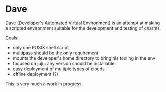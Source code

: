 # Dave

Dave (Developer's Automated Virtual Environment) is an attempt at making a scripted environment suitable for the development and testing of charms.  

Goals:
- only one POSIX shell script
- multipass should be the only requirement
- mounts the developer's home directory to bring his tooling in the env
- focused on juju: any version should be installable
- easy deployment of multiple types of clouds
- offline deployment (?)

This is very much a work in progress.
